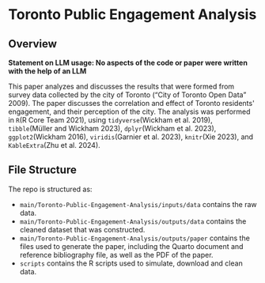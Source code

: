 # Toronto Public Engagement Analysis

## Overview
**Statement on LLM usage: No aspects of the code or paper were written with the help of an LLM**

This paper analyzes and discusses the results that were formed from survey data collected by the city of Toronto (“City of Toronto Open Data” 2009). The paper discusses the correlation and effect of Toronto residents' engagement, and their perception of the city. The analysis was performed in `R`(R Core Team 2021), using `tidyverse`(Wickham et al. 2019),
`tibble`(Müller and Wickham 2023), `dplyr`(Wickham et al. 2023), `ggplot2`(Wickham 2016), `viridis`(Garnier et al. 2023), `knitr`(Xie 2023), and `KableExtra`(Zhu et al. 2024).

## File Structure

The repo is structured as:

-   `main/Toronto-Public-Engagement-Analysis/inputs/data` contains the raw data.
-   `main/Toronto-Public-Engagement-Analysis/outputs/data` contains the cleaned dataset that was constructed.
-   `main/Toronto-Public-Engagement-Analysis/outputs/paper` contains the files used to generate the paper, including the Quarto document and reference bibliography file, as well as the PDF of the paper. 
-   `scripts` contains the R scripts used to simulate, download and clean data.
